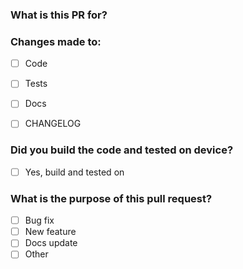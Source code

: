 ### What is this PR for?



### Changes made to:
- [ ] Code
- [ ] Tests
- [ ] Docs
- [ ] CHANGELOG


### Did you build the code and tested on device?
- [ ] Yes, build and tested on <!-- device-name -->

### What is the purpose of this pull request?
- [ ] Bug fix
- [ ] New feature
- [ ] Docs update
- [ ] Other
